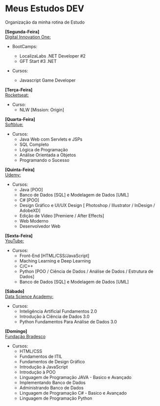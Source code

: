 # Meus Estudos DEV
Organização da minha rotina de Estudo

**[Segunda-Feira]** 
<br>[Digital Innovation One:](https://web.dio.me/home) 
- BootCamps: 
  - LocalizaLabs .NET Developer #2
  - GFT Start #3 .NET

- Cursos:
  - Javascript Game Developer
  
**[Terça-Feira]** 
<br>[Rocketseat:](https://app.rocketseat.com.br/) 
- Curso:
  - NLW [Mission: Origin]

**[Quarta-Feira]** 
<br>[Softblue:](https://www.softblue.com.br/) 
- Cursos:
  - Java Web com Servlets e JSPs
  - SQL Completo
  - Lógica de Programação
  - Análise Orientada a Objetos
  - Programando o Sucesso

**[Quinta-Feira]** 
<br>[Udemy:](https://www.udemy.com/) 
- Cursos:
  - Java [POO]
  - Banco de Dados [SQL] e Modelagem de Dados [UML]
  - C# [POO]
  - Design Gráfico e UI/UX Design [ Photoshop / Illustrator / InDesign / AdobeXD]
  - Edição de Video [Premiere / After Effects]
  - Web Moderno
  - Desenvolvedor Web

**[Sexta-Feira]** 
<br>[YouTube:](https://www.youtube.com/) 
- Cursos:
  - Front-End [HTML/CSS/JavaScript]
  - Maching Learning e Deep Learning
  - C/C++
  - Python [POO / Ciência de Dados / Análise de Dados / Estrutura de Dados]
  - Banco de Dados [SQL] e Modelagem de Dados [UML]
  
**[Sábado]** 
<br>[Data Science Academy:](https://www.datascienceacademy.com.br/) 
- Cursos:
  - Inteligência Artificial Fundamentos 2.0
  - Introdução à Ciência de Dados 3.0
  - Python Fundamentos Para Análise de Dados 3.0
  
**[Domingo]** 
<br>[Fundação Bradesco](https://www.ev.org.br/) 
- Cursos:
  - HTML/CSS
  - Fundamentos de ITIL
  - Fundamentos de Design Gráfico
  - Introdução à JavaScript
  - Introdução à POO
  - Linguagem de Programação JAVA - Basico e Avançado
  - Implementando Banco de Dados
  - Administrando Banco de Dados
  - Linguagem de Programação C# - Basico e Avançado
  - Linguagem de Programação Python

